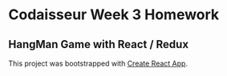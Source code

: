 # Codaisseur Week 3 Homework
## HangMan Game with React / Redux

This project was bootstrapped with [Create React App](https://github.com/facebookincubator/create-react-app).

